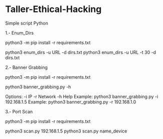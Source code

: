 # Taller-Ethical-Hacking

Simple script Python

1.- Enum_Dirs

python3 -m pip install -r requirements.txt

python3 enum_dirs -u URL -d dirs.txt
python3 enum_dirs -u URL -t 30 -d dirs.txt

2.- Banner Grabbing

python3 -m pip install -r requirements.txt

python3 banner_grabbing.py -h 

Options:
  -i IP
  -r Network
  -h Help
  Example: python3 banner_grabbing.py -i 192.168.1.5
  Example: python3 banner_grabbing.py -r 192.168.1.0

3.- Port Scan

python3 -m pip install -r requirements.txt

python3 scan.py 192.168.1.5
python3 scan.py name_device
